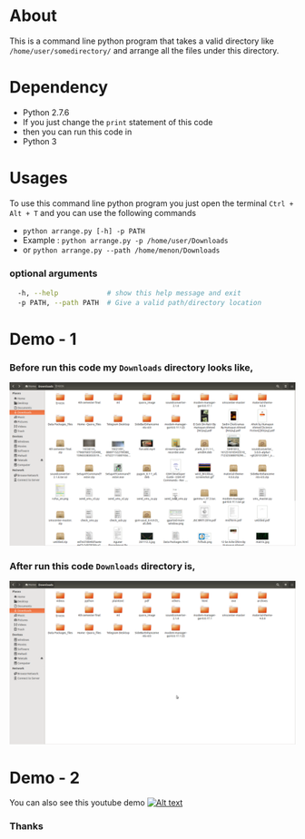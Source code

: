 # About
This is a command line python program that takes a valid directory like `/home/user/somedirectory/` and arrange all the files under this directory.

# Dependency
* Python 2.7.6
* If you just change the `print` statement of this code
* then you can run this code in 
* Python 3

# Usages
To use this command line python program you just open the terminal `Ctrl + Alt + T` and you can use the following commands

* `python arrange.py [-h] -p PATH`
* Example : `python arrange.py -p /home/user/Downloads`
* or `python arrange.py --path /home/menon/Downloads`

### optional arguments
```.sh
  -h, --help            # show this help message and exit
  -p PATH, --path PATH  # Give a valid path/directory location
```

# Demo - 1

### Before run this code my `Downloads` directory looks like,
![Before](https://github.com/menon92/ArrangeFiles/blob/master/before.png)

### After run this code `Downloads` directory is,
![After](https://github.com/menon92/ArrangeFiles/blob/master/after.png)

# Demo - 2
You can also see this youtube demo 
[![Alt text](https://img.youtube.com/vi/tvBPbQhaWbo/0.jpg)](https://youtu.be/tvBPbQhaWbo)

### Thanks
